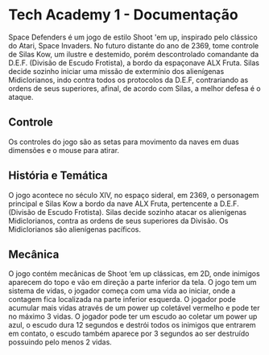 # Tech Academy 1 - Documentação
 Space Defenders é um jogo de estilo Shoot 'em up, inspirado pelo clássico do Atari, Space Invaders. No futuro distante do ano de 2369, tome controle de Silas Kow, um ilustre e destemido, porém descontrolado comandante da D.E.F. (Divisão de Escudo Frotista), a bordo da espaçonave ALX Fruta. Silas decide sozinho iniciar uma missão de extermínio dos alienígenas Midiclorianos, indo contra todos os protocolos da D.E.F, contrariando as ordens de seus superiores, afinal, de acordo com Silas, a melhor defesa é o ataque.

## Controle
Os controles do jogo são as setas para movimento da naves em duas dimensões e o mouse para atirar.

## História e Temática
O jogo acontece no século XIV, no espaço sideral, em 2369, o personagem principal e Silas Kow a bordo da nave ALX Fruta, pertencente a D.E.F. (Divisão de Escudo Frotista). Silas decide sozinho atacar os alienígenas Midiclorianos, contra as ordens de seus superiores da Divisão. Os Midiclorianos são alienígenas pacíficos.

## Mecânica
O jogo contém mecânicas de Shoot ‘em up clássicas, em 2D, onde inimigos aparecem do topo e vão em direção a parte inferior da tela. 
O jogo tem um sistema de vidas, o jogador começa com uma vida ao iniciar, onde a contagem fica localizada na parte inferior esquerda. O jogador pode acumular mais vidas através de um power up coletável vermelho e pode ter no máximo 3 vidas. 
O jogador pode ter um escudo ao coletar um power up azul, o escudo dura 12 segundos e destrói todos os inimigos que entrarem em contato, o escudo também aparece por 3 segundos ao ser destruído possuindo pelo menos 2 vidas.

